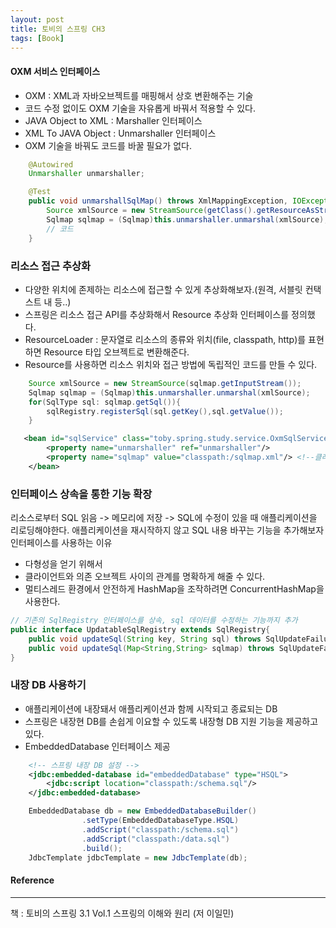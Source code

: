 ```yaml
---
layout: post
title: 토비의 스프링 CH3
tags: [Book]
---
```



#### OXM 서비스 인터페이스 

- OXM : XML과 자바오브젝트를 매핑해서 상호 변환해주는 기술
- 코드 수정 없이도 OXM 기술을 자유롭게 바꿔서 적용할 수 있다.
- JAVA Object to XML : Marshaller 인터페이스
- XML To JAVA Object : Unmarshaller 인터페이스
- OXM 기술을 바꿔도 코드를 바꿀 필요가 없다.

``` java
    @Autowired
    Unmarshaller unmarshaller;

    @Test
    public void unmarshallSqlMap() throws XmlMappingException, IOException {
        Source xmlSource = new StreamSource(getClass().getResourceAsStream("/sqlmap1.xml"));
        Sqlmap sqlmap = (Sqlmap)this.unmarshaller.unmarshal(xmlSource);
        // 코드
    }
```

### 리소스 접근 추상화

- 다양한 위치에 존제하는 리소스에 접근할 수 있게 추상화해보자.(원격, 서블릿 컨택스트 내 등..)
- 스프링은 리소스 접근 API를 추상화해서 Resource 추상화 인터페이스를 정의했다.
- ResourceLoader : 문자열로 리소스의 종류와 위치(file, classpath, http)를 표현하면 Resource 타입 오브젝트로 변환해준다.
- Resource를 사용하면 리소스 위치와 접근 방법에 독립적인 코드를 만들 수 있다.

``` java
    Source xmlSource = new StreamSource(sqlmap.getInputStream());
    Sqlmap sqlmap = (Sqlmap)this.unmarshaller.unmarshal(xmlSource);
    for(SqlType sql: sqlmap.getSql()){
        sqlRegistry.registerSql(sql.getKey(),sql.getValue());
    }
```

``` xml
   <bean id="sqlService" class="toby.spring.study.service.OxmSqlService">
        <property name="unmarshaller" ref="unmarshaller"/>
        <property name="sqlmap" value="classpath:/sqlmap.xml"/> <!--클래스패스를 사용해서 리소스에 접근-->
    </bean>
```

### 인터페이스 상속을 통한 기능 확장

리소스로부터 SQL 읽음 -> 메모리에 저장 -> SQL에 수정이 있을 때 애플리케이션을 리로딩해야한다.
애플리케이션을 재시작하지 않고 SQL 내용 바꾸는 기능을 추가해보자
인터페이스를 사용하는 이유 
- 다형성을 얻기 위해서
- 클라이언트와 의존 오브젝트 사이의 관계를 명확하게 해줄 수 있다.
- 멀티스레드 환경에서 안전하게 HashMap을 조작하려면 ConcurrentHashMap을 사용한다.

``` java
// 기존의 SqlRegistry 인터페이스를 상속, sql 데이터를 수정하는 기능까지 추가
public interface UpdatableSqlRegistry extends SqlRegistry{
    public void updateSql(String key, String sql) throws SqlUpdateFailureException;
    public void updateSql(Map<String,String> sqlmap) throws SqlUpdateFailureException;
}
```

### 내장 DB 사용하기

- 애플리케이션에 내장돼서 애플리케이션과 함께 시작되고 종료되는 DB
- 스프링은 내장현 DB를 손쉽게 이요할 수 있도록 내장형 DB 지원 기능을 제공하고 있다.
- EmbeddedDatabase 인터페이스 제공

``` xml
    <!-- 스프링 내장 DB 설정 -->
    <jdbc:embedded-database id="embeddedDatabase" type="HSQL">
        <jdbc:script location="classpath:/schema.sql"/>
    </jdbc:embedded-database>
```

``` java
    EmbeddedDatabase db = new EmbeddedDatabaseBuilder()
                .setType(EmbeddedDatabaseType.HSQL)
                .addScript("classpath:/schema.sql")
                .addScript("classpath:/data.sql")
                .build();
    JdbcTemplate jdbcTemplate = new JdbcTemplate(db);
```

#### Reference
* * *
책 : 토비의 스프링 3.1 Vol.1 스프링의 이해와 원리 (저 이일민)